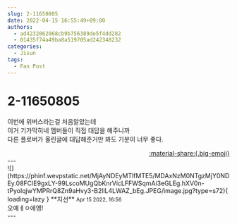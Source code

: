 ```yaml
---
slug: 2-11650805
date: 2022-04-15 16:55:49+09:00
authors:
  - ad4232062068cb9b756389de5f4dd282
  - 01435f74a49ba8a519705ad242348232
categories:
  - Jisun
tags:
  - Fan Post
---
```


# 2-11650805

<div class="post-container" markdown="1">
<div class="content-container md-sidebar__scrollwrap" markdown="1">

이번에 위버스라는걸 처음알았는데<br>이거 기가막히네 멤버들이 직접 대답을 해주니까<br>다른 플로버가 올린글에 대답해준거만 봐도 기분이 너무 좋다.

</div>
</div>

<div style="text-align: right;" markdown="1">
<a href="https://weverse.io/fromis9/fanpost/2-11650805" style="text-align: right;">:material-share:{.big-emoji}</a>
</div>
---

<div class="comments-container md-sidebar__scrollwrap" markdown="1">
<div class="comment" markdown="1">
<div class='id-container' markdown="1">
![](https://phinf.wevpstatic.net/MjAyNDEyMTlfMTE5/MDAxNzM0NTgzMjY0NDEy.08FClE9gxLY-99LscoMUgQbKnrVicLFFWSqmAi3eGLEg.hXV0n-tPyoIqjwYMPRrQ8Zn9aHvy3-B2llL4LWAZ_bEg.JPEG/image.jpg?type=s72){ loading=lazy }
**<span class="artist">지선</span>** <small>Apr 15 2022, 16:56</small><br>
</div>
<div class='comment-body' markdown="1">
오예ㅔㅇ에엥!
</div>
</div>
</div>
---
